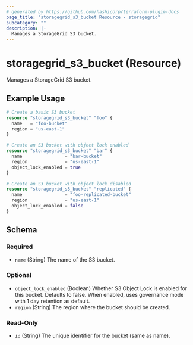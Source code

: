 ```yaml
---
# generated by https://github.com/hashicorp/terraform-plugin-docs
page_title: "storagegrid_s3_bucket Resource - storagegrid"
subcategory: ""
description: |-
  Manages a StorageGrid S3 bucket.
---
```


# storagegrid_s3_bucket (Resource)

Manages a StorageGrid S3 bucket.

## Example Usage

```terraform
# Create a basic S3 bucket
resource "storagegrid_s3_bucket" "foo" {
  name   = "foo-bucket"
  region = "us-east-1"
}

# Create an S3 bucket with object lock enabled
resource "storagegrid_s3_bucket" "bar" {
  name                = "bar-bucket"
  region              = "us-east-1"
  object_lock_enabled = true
}

# Create an S3 bucket with object lock disabled
resource "storagegrid_s3_bucket" "replicated" {
  name                = "foo-replicated-bucket"
  region              = "us-east-1"
  object_lock_enabled = false
}
```

<!-- schema generated by tfplugindocs -->
## Schema

### Required

- `name` (String) The name of the S3 bucket.

### Optional

- `object_lock_enabled` (Boolean) Whether S3 Object Lock is enabled for this bucket. Defaults to false. When enabled, uses governance mode with 1 day retention as default.
- `region` (String) The region where the bucket should be created.

### Read-Only

- `id` (String) The unique identifier for the bucket (same as name).

